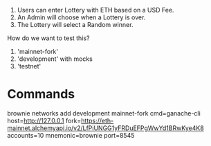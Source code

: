 1. Users can enter Lottery with ETH based on a USD Fee.
2. An Admin will choose when a Lottery is over.
3. The Lottery will select a Random winner.

How do we want to test this?
1. 'mainnet-fork'
2. 'development' with mocks
3. 'testnet'


# Commands
 brownie networks add development mainnet-fork cmd=ganache-cli host=http://127.0.0.1 fork=https://eth-mainnet.alchemyapi.io/v2/LfPiUNGG1yFRDuEFPgWwYd1BRwKye4K8 accounts=10 mnemonic=brownie port=8545